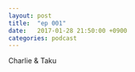 ```yaml
---
layout: post
title:  "ep 001"
date:   2017-01-28 21:50:00 +0900
categories: podcast
---
```

Charlie & Taku
